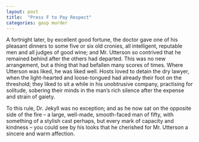 ```yaml
---
layout: post
title:  "Press F to Pay Respect"
categories: gasp murder
---
```


<p> A fortnight later, by excellent good fortune, the doctor gave one of his pleasant dinners to some five or six old cronies, all intelligent, reputable men and all judges of good wine; and Mr. Utterson so contrived that he remained behind after the others had departed. This was no new arrangement, but a thing that had befallen many scores of times. Where Utterson was liked, he was liked well. Hosts loved to detain the dry lawyer, when the light-hearted and loose-tongued had already their foot on the threshold; they liked to sit a while in his unobtrusive company, practising for solitude, sobering their minds in the man&rsquo;s rich silence after the expense and strain of gaiety.</p>

<p> To this rule, Dr. Jekyll was no exception; and as he now sat on the opposite side of the fire &ndash; a large, well-made, smooth-faced man of fifty, with something of a stylish cast perhaps, but every mark of capacity and kindness &ndash; you could see by his looks that he cherished for Mr. Utterson a sincere and warm affection.</p>
